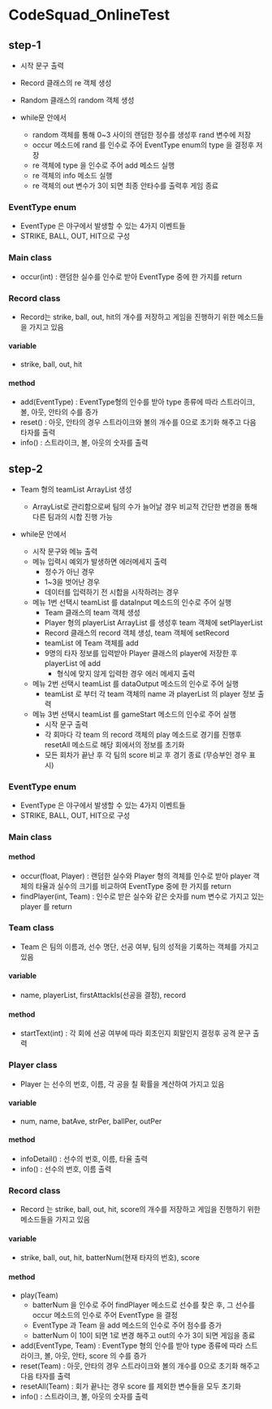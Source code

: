 # CodeSquad_OnlineTest

## step-1

- 시작 문구 출력

- Record 클래스의 re 객체 생성
- Random 클래스의 random 객체 생성

- while문 안에서 
  - random 객체를 통해 0~3 사이의 랜덤한 정수를 생성후 rand 변수에 저장
  - occur 메소드에 rand 를 인수로 주어 EventType enum의 type 을 결정후 저장
  - re 객체에 type 을 인수로 주어 add 메소드 실행
  - re 객체의 info 메소드 실행
  - re 객체의 out 변수가 3이 되면 최종 안타수를 출력후 게임 종료

### EventType enum
- EventType 은 야구에서 발생할 수 있는 4가지 이벤트들
- STRIKE, BALL, OUT, HIT으로 구성

### Main class
- occur(int) : 랜덤한 실수를 인수로 받아 EventType 중에 한 가지를 return

### Record class 
- Record는 strike, ball, out, hit의 개수를 저장하고 게임을 진행하기 위한 메소드들을 가지고 있음
#### variable
- strike, ball, out, hit
#### method
- add(EventType) : EventType형의 인수를 받아 type 종류에 따라 스트라이크, 볼, 아웃, 안타의 수를 증가
- reset() : 아웃, 안타의 경우 스트라이크와 볼의 개수를 0으로 초기화 해주고 다음 타자를 출력
- info() : 스트라이크, 볼, 아웃의 숫자를 출력


## step-2

- Team 형의 teamList ArrayList 생성
	- ArrayList로 관리함으로써 팀의 수가 늘어날 경우 비교적 간단한 변경을 통해 다른 팀과의 시합 진행 가능

- while문 안에서
  - 시작 문구와 메뉴 출력
  - 메뉴 입력시 예외가 발생하면 에러메세지 출력
  	- 정수가 아닌 경우
  	- 1~3을 벗어난 경우
  	- 데이터를 입력하기 전 시합을 시작하려는 경우
  - 메뉴 1번 선택시 teamList 를 dataInput 메소드의 인수로 주어 실행
  	- Team 클래스의 team 객체 생성
  	- Player 형의 playerList ArrayList 를 생성후 team 객체에 setPlayerList
  	- Record 클래스의 record 객체 생성, team 객체에 setRecord
  	- teamList 에 Team 객체를 add
  	- 9명의 타자 정보를 입력받아 Player 클래스의 player에 저장한 후 playerList 에 add
  		- 형식에 맞지 않게 입력한 경우 에러 메세지 출력
  - 메뉴 2번 선택시 teamList 를 dataOutput 메소드의 인수로 주어 실행
  	- teamList 로 부터 각 team 객체의 name 과 playerList 의 player 정보 출력
  - 메뉴 3번 선택시 teamList 를 gameStart 메소드의 인수로 주어 실행
  	- 시작 문구 출력
  	- 각 회마다 각 team 의 record 객체의 play 메소드로 경기를 진행후 resetAll 메소드로 해당 회에서의 정보를 초기화
  	- 모든 회차가 끝난 후 각 팀의 score 비교 후 경기 종료 (무승부인 경우 표시)

### EventType enum
- EventType 은 야구에서 발생할 수 있는 4가지 이벤트들
- STRIKE, BALL, OUT, HIT으로 구성

### Main class
#### method
- occur(float, Player) : 랜덤한 실수와 Player 형의 격체를 인수로 받아 player 객체의 타율과 실수의 크기를 비교하여 EventType 중에 한 가지를 return
- findPlayer(int, Team) : 인수로 받은 실수와 같은 숫자를 num 변수로 가지고 있는 player 를 return

### Team class
- Team 은 팀의 이름과, 선수 명단, 선공 여부, 팀의 성적을 기록하는 객체를 가지고 있음
#### variable
- name, playerList, firstAttackIs(선공을 결정), record
#### method
- startText(int) : 각 회에 선공 여부에 따라 회초인지 회말인지 결정후 공격 문구 출력

### Player class
- Player 는 선수의 번호, 이름, 각 공을 칠 확률을 계산하여 가지고 있음
#### variable
- num, name, batAve, strPer, ballPer, outPer
#### method
- infoDetail() : 선수의 번호, 이름, 타율 출력
- info() : 선수의 번호, 이름 출력

### Record class 
- Record 는 strike, ball, out, hit, score의 개수를 저장하고 게임을 진행하기 위한 메소드들을 가지고 있음
#### variable
- strike, ball, out, hit, batterNum(현재 타자의 번호), score
#### method
- play(Team)
	- batterNum 을 인수로 주어 findPlayer 메소드로 선수를 찾은 후, 그 선수를 occur 메소드의 인수로 주어 EventType 을 결정
	- EventType 과 Team 을 add 메소드의 인수로 주어 점수를 증가
	- batterNum 이 10이 되면 1로 변경 해주고 out의 수가 3이 되면 게임을 종료
- add(EventType, Team) : EventType 형의 인수를 받아 type 종류에 따라 스트라이크, 볼, 아웃, 안타, score 의 수를 증가
- reset(Team) : 아웃, 안타의 경우 스트라이크와 볼의 개수를 0으로 초기화 해주고 다음 타자를 출력
- resetAll(Team) : 회가 끝나는 경우 score 를 제외한 변수들을 모두 초기화 
- info() : 스트라이크, 볼, 아웃의 숫자를 출력
